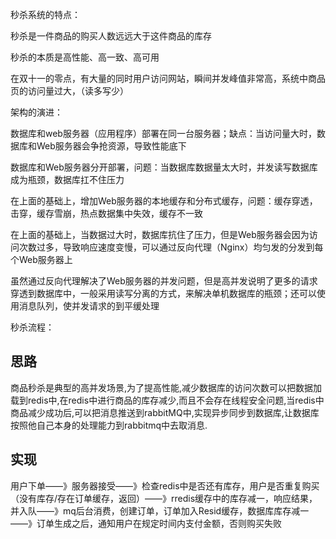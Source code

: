 秒杀系统的特点：

秒杀是一件商品的购买人数远远大于这件商品的库存

秒杀的本质是高性能、高一致、高可用

在双十一的零点，有大量的同时用户访问网站，瞬间并发峰值非常高，系统中商品页的访问量过大，（读多写少）

架构的演进：

数据库和web服务器（应用程序）部署在同一台服务器；缺点：当访问量大时，数据库和Web服务器会争抢资源，导致性能底下

数据库和Web服务器分开部署，问题：当数据库数据量太大时，并发读写数据库成为瓶颈，数据库扛不住压力

在上面的基础上，增加Web服务器的本地缓存和分布式缓存，问题：缓存穿透，击穿，缓存雪崩，热点数据集中失效，缓存不一致

在上面的基础上，当数据过大时，数据库抗住了压力，但是Web服务器会因为访问次数过多，导致响应速度变慢，可以通过反向代理（Nginx）均匀发的分发到每个Web服务器上

虽然通过反向代理解决了Web服务器的并发问题，但是高并发说明了更多的请求穿透到数据库中，一般采用读写分离的方式，来解决单机数据库的瓶颈；还可以使用消息队列，使并发请求的到平缓处理

秒杀流程：

## 思路

商品秒杀是典型的高并发场景,为了提高性能,减少数据库的访问次数可以把数据加载到redis中,在redis中进行商品的库存减少,而且不会存在线程安全问题,当redis中商品减少成功后,可以把消息推送到rabbitMQ中,实现异步同步到数据库,让数据库按照他自己本身的处理能力到rabbitmq中去取消息.

## 实现

用户下单——》服务器接受——》检查redis中是否还有库存，用户是否重复购买（没有库存/存在订单缓存，返回）——》rredis缓存中的库存减一，响应结果，并入队——》mq后台消费，创建订单，订单加入Resid缓存，数据库库存减一——》订单生成之后，通知用户在规定时间内支付金额，否则购买失败


